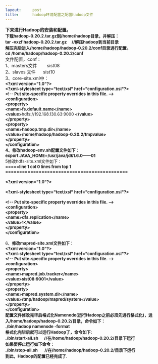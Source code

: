 ```yaml
---
layout:     post
title:      hadoop环境配置之配置hadoop文件
---
```

<div id="article_content" class="article_content clearfix csdn-tracking-statistics" data-pid="blog" data-mod="popu_307" data-dsm="post">
								            <link rel="stylesheet" href="https://csdnimg.cn/release/phoenix/template/css/ck_htmledit_views-f76675cdea.css">
						<div class="htmledit_views" id="content_views">
                
<div>
<div><strong>下来进行Hadoop的安装和配置。<br></strong>
<div id="_mcePaste" style="border-right-width:0px;background-color:transparent;border-top-width:0px;border-bottom-width:0px;font-size:13px;vertical-align:baseline;border-left-width:0px;">
<strong>下载hadoop-0.20.2.tar.gz到/home/hadoop目录，并解压：<br></strong></div>
<div style="border-right-width:0px;background-color:transparent;border-top-width:0px;border-bottom-width:0px;font-size:13px;vertical-align:baseline;border-left-width:0px;">
<strong>tar -vxzf hadoop-0.20.2.tar.gz     //解压hadoop到当前目录</strong></div>
<div style="border-right-width:0px;background-color:transparent;border-top-width:0px;border-bottom-width:0px;font-size:13px;vertical-align:baseline;border-left-width:0px;">
<strong>解压完后进入/home/hadoop/hadoop-0.20.2/conf目录进行配置。<br></strong></div>
<div style="border-right-width:0px;background-color:transparent;border-top-width:0px;border-bottom-width:0px;font-size:13px;vertical-align:baseline;border-left-width:0px;">
<strong>cd /home/hadoop/hadoop-0.20.2/conf</strong></div>
<strong></strong></div>
<div>文件配置，conf：</div>
<div>1、masters文件        sist08</div>
<div>2、slaves 文件      sist10</div>
<div>3、core-site.xml中：</div>
<div>
<div style="border-right-width:0px;background-color:transparent;border-top-width:0px;border-bottom-width:0px;font-size:13px;vertical-align:baseline;border-left-width:0px;">
<strong>&lt;?xml version="1.0"?&gt;<br></strong></div>
<div style="border-right-width:0px;background-color:transparent;border-top-width:0px;border-bottom-width:0px;font-size:13px;vertical-align:baseline;border-left-width:0px;">
<strong>&lt;?xml-stylesheet type="text/xsl" href="configuration.xsl"?&gt;<br></strong></div>
<div style="border-right-width:0px;background-color:transparent;border-top-width:0px;border-bottom-width:0px;font-size:13px;vertical-align:baseline;border-left-width:0px;">
<strong>&lt;!-- Put site-specific property overrides in this file. --&gt;<br></strong></div>
<div style="border-right-width:0px;background-color:transparent;border-top-width:0px;border-bottom-width:0px;font-size:13px;vertical-align:baseline;border-left-width:0px;">
<strong>&lt;configuration&gt;<br></strong></div>
<div style="border-right-width:0px;background-color:transparent;border-top-width:0px;border-bottom-width:0px;font-size:13px;vertical-align:baseline;border-left-width:0px;">
<strong>&lt;property&gt;</strong></div>
<strong></strong></div>
<div>
<div style="border-right-width:0px;background-color:transparent;border-top-width:0px;border-bottom-width:0px;font-size:13px;vertical-align:baseline;border-left-width:0px;">
<strong>&lt;name&gt;fs.default.name&lt;/name&gt;<br></strong></div>
<div style="border-right-width:0px;background-color:transparent;border-top-width:0px;border-bottom-width:0px;font-size:13px;vertical-align:baseline;border-left-width:0px;">
<strong>&lt;value&gt;</strong>hdfs://192.168.130.63:9000 <strong>&lt;/value&gt;</strong></div>
<div style="border-right-width:0px;background-color:transparent;border-top-width:0px;border-bottom-width:0px;font-size:13px;vertical-align:baseline;border-left-width:0px;">
<strong></strong>
<div style="border-right-width:0px;background-color:transparent;border-top-width:0px;border-bottom-width:0px;font-size:13px;vertical-align:baseline;border-left-width:0px;">
<strong>&lt;/property&gt;<br></strong></div>
<div style="border-right-width:0px;background-color:transparent;border-top-width:0px;border-bottom-width:0px;font-size:13px;vertical-align:baseline;border-left-width:0px;">
<strong>&lt;property&gt;<br></strong></div>
<div style="border-right-width:0px;background-color:transparent;border-top-width:0px;border-bottom-width:0px;font-size:13px;vertical-align:baseline;border-left-width:0px;">
<strong>&lt;name&gt;hadoop.tmp.dir&lt;/name&gt;<br></strong></div>
<div style="border-right-width:0px;background-color:transparent;border-top-width:0px;border-bottom-width:0px;font-size:13px;vertical-align:baseline;border-left-width:0px;">
<strong>&lt;value&gt;/home/hadoop/hadoop-0.20.2/tmpvalue&gt;<br></strong></div>
<div style="border-right-width:0px;background-color:transparent;border-top-width:0px;border-bottom-width:0px;font-size:13px;vertical-align:baseline;border-left-width:0px;">
<strong>&lt;/property&gt;<br></strong></div>
<div style="border-right-width:0px;background-color:transparent;border-top-width:0px;border-bottom-width:0px;font-size:13px;vertical-align:baseline;border-left-width:0px;">
<strong>&lt;/configuration&gt;</strong></div>
<strong>4、<strong>修改hadoop-env.sh配置文件如下：<br></strong></strong>
<div style="border-right-width:0px;background-color:transparent;border-top-width:0px;border-bottom-width:0px;font-size:13px;vertical-align:baseline;border-left-width:0px;">
<strong>export JAVA_HOME=/usr/java/jdk1.6.0——01</strong></div>
5修改hdfs-site.xml文件如下：<strong><br></strong>
<div style="border-right-width:0px;background-color:transparent;border-top-width:0px;border-bottom-width:0px;font-size:13px;vertical-align:baseline;border-left-width:0px;">
<strong>=====line 1 col 0 lines from top 1 ============================================</strong></div>
<strong><br></strong>
<div style="border-right-width:0px;background-color:transparent;border-top-width:0px;border-bottom-width:0px;font-size:13px;vertical-align:baseline;border-left-width:0px;">
<strong>&lt;?xml version="1.0"?&gt;</strong></div>
<strong><br></strong>
<div style="border-right-width:0px;background-color:transparent;border-top-width:0px;border-bottom-width:0px;font-size:13px;vertical-align:baseline;border-left-width:0px;">
<strong>&lt;?xml-stylesheet type="text/xsl" href="configuration.xsl"?&gt;</strong></div>
<strong><br></strong>
<div style="border-right-width:0px;background-color:transparent;border-top-width:0px;border-bottom-width:0px;font-size:13px;vertical-align:baseline;border-left-width:0px;">
<strong>&lt;!-- Put site-specific property overrides in this file. --&gt;<br></strong></div>
<div style="border-right-width:0px;background-color:transparent;border-top-width:0px;border-bottom-width:0px;font-size:13px;vertical-align:baseline;border-left-width:0px;">
<strong>&lt;configuration&gt;<br></strong></div>
<div style="border-right-width:0px;background-color:transparent;border-top-width:0px;border-bottom-width:0px;font-size:13px;vertical-align:baseline;border-left-width:0px;">
<strong>&lt;property&gt;<br></strong></div>
<div style="border-right-width:0px;background-color:transparent;border-top-width:0px;border-bottom-width:0px;font-size:13px;vertical-align:baseline;border-left-width:0px;">
<strong>&lt;name&gt;dfs.replication&lt;/name&gt;<br></strong></div>
<div style="border-right-width:0px;background-color:transparent;border-top-width:0px;border-bottom-width:0px;font-size:13px;vertical-align:baseline;border-left-width:0px;">
<strong>&lt;value&gt;1&lt;/value&gt;<br></strong></div>
<div style="border-right-width:0px;background-color:transparent;border-top-width:0px;border-bottom-width:0px;font-size:13px;vertical-align:baseline;border-left-width:0px;">
<strong>&lt;/property&gt;<br></strong></div>
<div style="border-right-width:0px;background-color:transparent;border-top-width:0px;border-bottom-width:0px;font-size:13px;vertical-align:baseline;border-left-width:0px;">
<strong>&lt;/configuration&gt;</strong></div>
<strong><br></strong>6、<strong>修改mapred-site.xml文件如下：<br></strong>
<div style="border-right-width:0px;background-color:transparent;border-top-width:0px;border-bottom-width:0px;font-size:13px;vertical-align:baseline;border-left-width:0px;">
<strong>&lt;?xml version="1.0"?&gt;<br></strong></div>
<div style="border-right-width:0px;background-color:transparent;border-top-width:0px;border-bottom-width:0px;font-size:13px;vertical-align:baseline;border-left-width:0px;">
<strong>&lt;?xml-stylesheet type="text/xsl" href="configuration.xsl"?&gt;<br></strong></div>
<div style="border-right-width:0px;background-color:transparent;border-top-width:0px;border-bottom-width:0px;font-size:13px;vertical-align:baseline;border-left-width:0px;">
<strong>&lt;!-- Put site-specific property overrides in this file. --&gt;<br></strong></div>
<div style="border-right-width:0px;background-color:transparent;border-top-width:0px;border-bottom-width:0px;font-size:13px;vertical-align:baseline;border-left-width:0px;">
<strong>&lt;configuration&gt;<br></strong></div>
<div style="border-right-width:0px;background-color:transparent;border-top-width:0px;border-bottom-width:0px;font-size:13px;vertical-align:baseline;border-left-width:0px;">
<strong>&lt;property&gt;<br></strong></div>
<div style="border-right-width:0px;background-color:transparent;border-top-width:0px;border-bottom-width:0px;font-size:13px;vertical-align:baseline;border-left-width:0px;">
<strong>&lt;name&gt;mapred.job.tracker&lt;/name&gt;<br></strong></div>
<div style="border-right-width:0px;background-color:transparent;border-top-width:0px;border-bottom-width:0px;font-size:13px;vertical-align:baseline;border-left-width:0px;">
<strong>&lt;value&gt;sist08:9001&lt;/value&gt;<br></strong></div>
<div style="border-right-width:0px;background-color:transparent;border-top-width:0px;border-bottom-width:0px;font-size:13px;vertical-align:baseline;border-left-width:0px;">
<strong>&lt;/property&gt;</strong></div>
<div style="border-right-width:0px;background-color:transparent;border-top-width:0px;border-bottom-width:0px;font-size:13px;vertical-align:baseline;border-left-width:0px;">
<div style="border-right-width:0px;background-color:transparent;border-top-width:0px;border-bottom-width:0px;font-size:13px;vertical-align:baseline;border-left-width:0px;">
<strong>&lt;property&gt;<br></strong></div>
<div style="border-right-width:0px;background-color:transparent;border-top-width:0px;border-bottom-width:0px;font-size:13px;vertical-align:baseline;border-left-width:0px;">
<strong>&lt;name&gt;mapred.system.dir&lt;/name&gt;<br></strong></div>
<div style="border-right-width:0px;background-color:transparent;border-top-width:0px;border-bottom-width:0px;font-size:13px;vertical-align:baseline;border-left-width:0px;">
<strong>&lt;value&gt;/tmp/hadoop/mapred/system&lt;/value&gt;<br></strong></div>
<div style="border-right-width:0px;background-color:transparent;border-top-width:0px;border-bottom-width:0px;font-size:13px;vertical-align:baseline;border-left-width:0px;">
<strong>&lt;/property&gt;<br></strong></div>
</div>
<div style="border-right-width:0px;background-color:transparent;border-top-width:0px;border-bottom-width:0px;font-size:13px;vertical-align:baseline;border-left-width:0px;">
<strong>&lt;/configuration&gt;</strong></div>
<strong></strong>
<div style="border-right-width:0px;background-color:transparent;border-top-width:0px;border-bottom-width:0px;font-size:13px;vertical-align:baseline;border-left-width:0px;">
<strong>配置文件修改完毕后格式化Namenode(运行Hadoop之前必须先进行格式化)，进入/home/hadoop/hadoop-0.20.2/目录，命令如下：<br></strong></div>
<div style="border-right-width:0px;background-color:transparent;border-top-width:0px;border-bottom-width:0px;font-size:13px;vertical-align:baseline;border-left-width:0px;">
<strong>./bin/hadoop namenode -format<br></strong></div>
<div style="border-right-width:0px;background-color:transparent;border-top-width:0px;border-bottom-width:0px;font-size:13px;vertical-align:baseline;border-left-width:0px;">
<strong>格式化完毕后就可以运行Hadoop了，命令如下:<br></strong></div>
<div style="border-right-width:0px;background-color:transparent;border-top-width:0px;border-bottom-width:0px;font-size:13px;vertical-align:baseline;border-left-width:0px;">
<strong>./bin/start-all.sh      //在/home/hadoop/hadoop-0.20.2/目录下运行<br></strong></div>
<div style="border-right-width:0px;background-color:transparent;border-top-width:0px;border-bottom-width:0px;font-size:13px;vertical-align:baseline;border-left-width:0px;">
<strong>如果要停止运行如下命令：<br></strong></div>
<div style="border-right-width:0px;background-color:transparent;border-top-width:0px;border-bottom-width:0px;font-size:13px;vertical-align:baseline;border-left-width:0px;">
<strong>./bin/stop-all.sh       //在/home/hadoop/hadoop-0.20.2/目录下运行<br></strong></div>
<div style="border-right-width:0px;background-color:transparent;border-top-width:0px;border-bottom-width:0px;font-size:13px;vertical-align:baseline;border-left-width:0px;">
<strong>到此，Hadoop的配置已经完成了.</strong></div>
<br><br>
﻿</div>
</div>
</div>
            </div>
                </div>